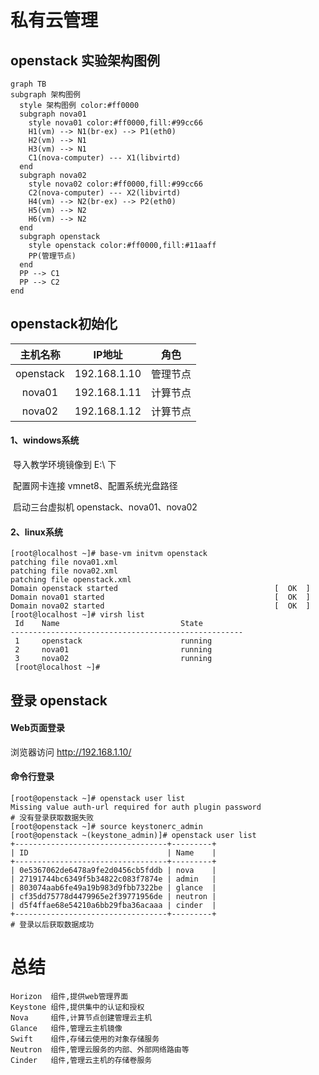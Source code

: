 # 私有云管理

## openstack 实验架构图例
```mermaid
graph TB
subgraph 架构图例
  style 架构图例 color:#ff0000
  subgraph nova01
    style nova01 color:#ff0000,fill:#99cc66
    H1(vm) --> N1(br-ex) --> P1(eth0)
    H2(vm) --> N1
    H3(vm) --> N1
    C1(nova-computer) --- X1(libvirtd)
  end
  subgraph nova02
    style nova02 color:#ff0000,fill:#99cc66
    C2(nova-computer) --- X2(libvirtd)
    H4(vm) --> N2(br-ex) --> P2(eth0)
    H5(vm) --> N2
    H6(vm) --> N2
  end
  subgraph openstack
    style openstack color:#ff0000,fill:#11aaff
    PP(管理节点)
  end
  PP --> C1
  PP --> C2
end
```

## openstack初始化

| 主机名称  |    IP地址    |   角色   |
| :-------: | :----------: | :------: |
| openstack | 192.168.1.10 | 管理节点 |
|  nova01   | 192.168.1.11 | 计算节点 |
|  nova02   | 192.168.1.12 | 计算节点 |

#### 1、windows系统

​      导入教学环境镜像到 E:\ 下

​      配置网卡连接 vmnet8、配置系统光盘路径

​      启动三台虚拟机 openstack、nova01、nova02

#### 2、linux系统

```shell
[root@localhost ~]# base-vm initvm openstack
patching file nova01.xml
patching file nova02.xml
patching file openstack.xml
Domain openstack started                                   [  OK  ]
Domain nova01 started                                      [  OK  ]
Domain nova02 started                                      [  OK  ]
[root@localhost ~]# virsh list
 Id    Name                           State
----------------------------------------------------
 1     openstack                      running
 2     nova01                         running
 3     nova02                         running
 [root@localhost ~]# 
```



## 登录 openstack

#### Web页面登录

浏览器访问 http://192.168.1.10/

#### 命令行登录

```shell
[root@openstack ~]# openstack user list
Missing value auth-url required for auth plugin password
# 没有登录获取数据失败
[root@openstack ~]# source keystonerc_admin 
[root@openstack ~(keystone_admin)]# openstack user list
+----------------------------------+---------+
| ID                               | Name    |
+----------------------------------+---------+
| 0e5367062de6478a9fe2d0456cb5fddb | nova    |
| 27191744bc6349f5b34822c083f7874e | admin   |
| 803074aab6fe49a19b983d9fbb7322be | glance  |
| cf35dd75778d4479965e2f39771956de | neutron |
| d5f4ffae68e54210a6bb29fba36acaaa | cinder  |
+----------------------------------+---------+
# 登录以后获取数据成功
```



# 总结

    Horizon  组件,提供web管理界面
    Keystone 组件,提供集中的认证和授权
    Nova     组件,计算节点创建管理云主机
    Glance   组件,管理云主机镜像
    Swift    组件,存储云使用的对象存储服务
    Neutron  组件,管理云服务的内部、外部网络路由等
    Cinder   组件,管理云主机的存储卷服务


